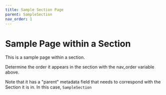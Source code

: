 ```yaml
---
title: Sample Section Page
parent: SampleSection
nav_order: 1
---
```


# Sample Page within a Section

This is a sample page within a section. 

Determine the order it appears in the section with the nav_order variable above. 

Note that it has a "parent" metadata field that needs to correspond with the Section it is in. In this case, `SampleSection`

